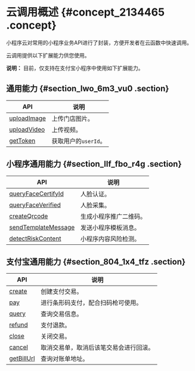 # 云调用概述 {#concept_2134465 .concept}

小程序云对常用的小程序业务API进行了封装，方便开发者在云函数中快速调用。

云调用提供以下扩展能力供您使用。

**说明：** 目前，仅支持在支付宝小程序中使用如下扩展能力。

## 通用能力 {#section_lwo_6m3_vu0 .section}

|API|说明|
|---|--|
|[uploadImage](cn.zh-CN/小程序Serverless开发指南/扩展能力/通用基础API/uploadImage.md#)|上传门店图片。|
|[uploadVideo](cn.zh-CN/小程序Serverless开发指南/扩展能力/通用基础API/uploadVideo.md#)|上传视频。|
|[getToken](cn.zh-CN/小程序Serverless开发指南/扩展能力/通用基础API/getToken.md#)|获取用户的`userId`。|

## 小程序通用能力 {#section_llf_fbo_r4g .section}

|API|说明|
|---|--|
|[queryFaceCertifyId](cn.zh-CN/小程序Serverless开发指南/扩展能力/小程序API/queryFaceCertifyId.md#)|人脸认证。|
|[queryFaceVerified](cn.zh-CN/小程序Serverless开发指南/扩展能力/小程序API/queryFaceVerified.md#)|人脸采集。|
|[createQrcode](cn.zh-CN/小程序Serverless开发指南/扩展能力/小程序API/createQrcode.md#)|生成小程序推广二维码。|
|[sendTemplateMessage](cn.zh-CN/小程序Serverless开发指南/扩展能力/小程序API/sendTemplateMessage.md#)|发送小程序模板消息。|
|[detectRiskContent](cn.zh-CN/小程序Serverless开发指南/扩展能力/小程序API/detectRiskContent.md#)|小程序内容风险检测。|

## 支付宝通用能力 {#section_804_1x4_tfz .section}

|API|说明|
|---|--|
|[create](cn.zh-CN/小程序Serverless开发指南/扩展能力/支付相关API/create.md#)|创建支付交易。|
|[pay](cn.zh-CN/小程序Serverless开发指南/扩展能力/支付相关API/pay.md#)|进行条形码支付，配合扫码枪可使用。|
|[query](cn.zh-CN/小程序Serverless开发指南/扩展能力/支付相关API/query.md#)|查询交易信息。|
|[refund](cn.zh-CN/小程序Serverless开发指南/扩展能力/支付相关API/refund.md#)|支付退款。|
|[close](cn.zh-CN/小程序Serverless开发指南/扩展能力/支付相关API/close.md#)|关闭交易。|
|[cancel](cn.zh-CN/小程序Serverless开发指南/扩展能力/支付相关API/cancel.md#)|取消交易单，取消后该笔交易会进行回滚。|
|[getBillUrl](cn.zh-CN/小程序Serverless开发指南/扩展能力/支付相关API/getBillUrl.md#)|查询对账单地址。|

